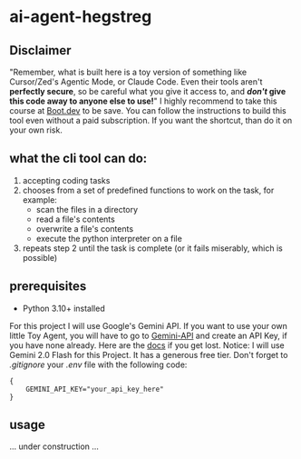 # ai-agent-hegstreg

## Disclaimer
"Remember, what is built here is a toy version of something like Cursor/Zed's Agentic Mode, or Claude Code. Even their tools aren't **perfectly secure**, so be careful what you give it access to, and ***don't* give this code away to anyone else to use!**" I highly recommend to take this course at [Boot.dev](https://www.boot.dev/) to be save. You can follow the instructions to build this tool even without a paid subscription. If you want the shortcut, than do it on your own risk.

## what the cli tool can do:

1. accepting coding tasks
2. chooses from a set of predefined functions to work on the task, for example:
    - scan the files in a directory
    - read a file's contents
    - overwrite a file's contents
    - execute the python interpreter on a file
3. repeats step 2 until the task is complete (or it fails miserably, which is possible)

## prerequisites
- Python 3.10+ installed

For this project I will use Google's Gemini API. If you want to use your own little Toy Agent, you will have to go to [Gemini-API](https://ai.google.dev/gemini-api/docs/pricing) and create an API Key, if you have none already. Here are the [docs](https://ai.google.dev/gemini-api/docs/api-key) if you get lost. Notice: I will use Gemini 2.0 Flash for this Project. It has a generous free tier.
Don't forget to *.gitignore* your *.env* file with the following code:

```
{
    GEMINI_API_KEY="your_api_key_here"
}
```

## usage
... under construction ...
<!-- verbose flag // token input/output count-->
